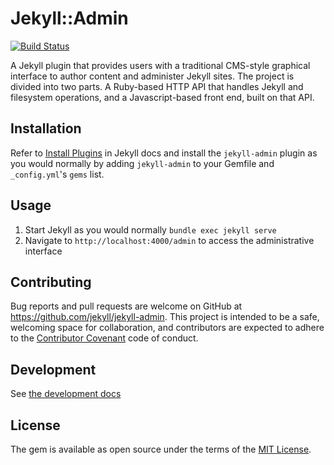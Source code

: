 # Jekyll::Admin

[![Build Status](https://travis-ci.org/jekyll/jekyll-admin.svg?branch=master)](https://travis-ci.org/jekyll/jekyll-admin)

A Jekyll plugin that provides users with a traditional CMS-style graphical interface to author content and administer Jekyll sites. The project is divided into two parts. A Ruby-based HTTP API that handles Jekyll and filesystem operations, and a Javascript-based front end, built on that API.

## Installation

Refer to [Install Plugins](https://jekyllrb.com/docs/plugins/#installing-a-plugin) in Jekyll docs and install the `jekyll-admin` plugin as you would normally by adding `jekyll-admin` to your Gemfile and `_config.yml`'s `gems` list.

## Usage

1. Start Jekyll as you would normally `bundle exec jekyll serve`
2. Navigate to `http://localhost:4000/admin` to access the administrative interface

## Contributing

Bug reports and pull requests are welcome on GitHub at https://github.com/jekyll/jekyll-admin. This project is intended to be a safe, welcoming space for collaboration, and contributors are expected to adhere to the [Contributor Covenant](http://contributor-covenant.org) code of conduct.

## Development

See [the development docs](/docs)

## License

The gem is available as open source under the terms of the [MIT License](http://opensource.org/licenses/MIT).
